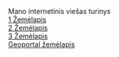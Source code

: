 Mano internetinis viešas turinys <br/>
[1 Žemėlapis](https://zygisregeo.github.io/1_praktinis/map_1.html)<br/>
[2 Žemėlapis](https://zygisregeo.github.io/1_praktinis/map_2.html)<br/>
[3 Žemėlapis](https://zygisregeo.github.io/1_praktinis/map_3.html)<br/>
[Geoportal žemėlapis](https://zygisregeo.github.io/2_praktinis/zhemelapyzas.html)<br/>